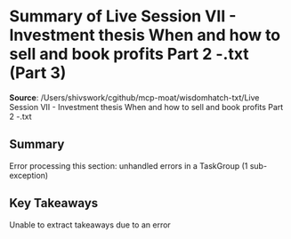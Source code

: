 # Summary of Live Session VII - Investment thesis When and how to sell and book profits Part 2 -.txt (Part 3)

**Source**: /Users/shivswork/cgithub/mcp-moat/wisdomhatch-txt/Live Session VII - Investment thesis When and how to sell and book profits Part 2 -.txt

## Summary
Error processing this section: unhandled errors in a TaskGroup (1 sub-exception)

## Key Takeaways
Unable to extract takeaways due to an error
